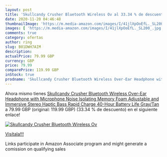 ```yaml
---
layout: post
title: 'Skullcandy Crusher Bluetooth Wireless Ov al 33.34 % de descuento'
date: 2020-11-20 04:46:48
thumbnailImage: 'https://m.media-amazon.com/images/I/41jlXpOoEfL._SL200_.jpg'
images: [ 'https://m.media-amazon.com/images/I/41jlXpOoEfL._SL200_.jpg' ]
comments: true
category: ofertas
author: ring
slug: B01DWH7AIM
description:
actualPrice: 79.99 GBP
currency: GBP
price: 79.99
comparePrice: 119.99 GBP
inStock: true
prodname: 'Skullcandy Crusher Bluetooth Wireless Over-Ear Headphone with Microphone  Noise Isolating Memory Foam  Adjustable and Immersive Stereo Haptic Bass  Rapid Charge 40-Hour Battery Life  Gray/Tan'
---
```


Ahora mismo tienes [Skullcandy Crusher Bluetooth Wireless Over-Ear Headphone with Microphone  Noise Isolating Memory Foam  Adjustable and Immersive Stereo Haptic Bass  Rapid Charge 40-Hour Battery Life  Gray/Tan](https://www.amazon.co.uk/dp/B01DWH7AIM/?tag=tolees0a-21) a 79.99 GBP (original: 119.99 GBP) (33.34 %  de descuento) en el siguiente enlace!

[![Skullcandy Crusher Bluetooth Wireless Ov](https://m.media-amazon.com/images/I/41jlXpOoEfL._SL200_.jpg)](https://www.amazon.co.uk/dp/B01DWH7AIM/?tag=tolees0a-21)

[Visítala!!!](https://www.amazon.co.uk/dp/B01DWH7AIM/?tag=tolees0a-21)

Links participate in Amazon Associate program and might generate a comission on qualifying sales
